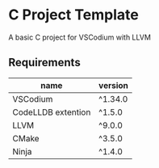 # C Project Template
A basic C project for VSCodium with LLVM

## Requirements
**name**           | **version**
------------------ | -----------
VSCodium           | ^1.34.0
CodeLLDB extention | ^1.5.0
LLVM               | ^9.0.0
CMake              | ^3.5.0
Ninja              | ^1.4.0
